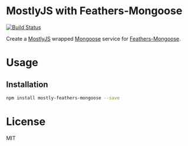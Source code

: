 MostlyJS with Feathers-Mongoose
===============================

[![Build Status](https://travis-ci.org/mostlyjs/mostly-feathers-mongoose.svg)](https://travis-ci.org/mostlyjs/mostly-feathers-mongoose)

Create a [MostlyJS](https://github.com/MostlyJS) wrapped [Mongoose](http://mongoosejs.com/) service for [Feathers-Mongoose](https://github.com/feathersjs/feathers-mongoose).

# Usage

## Installation

```bash
npm install mostly-feathers-mongoose --save
```

# License

MIT